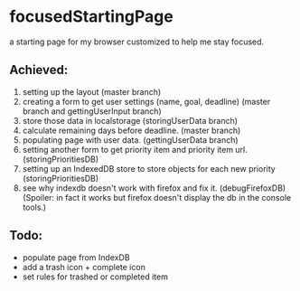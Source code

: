 # focusedStartingPage
a starting page for my browser customized to help me stay focused.


## Achieved:

1. setting up the layout (master branch)
2. creating a form to get user settings (name, goal, deadline) (master branch and gettingUserInput branch)
3. store those data in localstorage (storingUserData branch)
4. calculate remaining days before deadline. (master branch)
5. populating page with user data. (gettingUserData branch)
6. setting another form to get priority item and priority item url. (storingPrioritiesDB)
7. setting up an IndexedDB store to store objects for each new priority (storingPrioritiesDB)
8. see why indexdb doesn't work with firefox and fix it. (debugFirefoxDB) (Spoiler: in fact it works but firefox doesn't display the db in the console tools.)

## Todo:

* populate page from IndexDB
* add a trash icon + complete icon
* set rules for trashed or completed item
